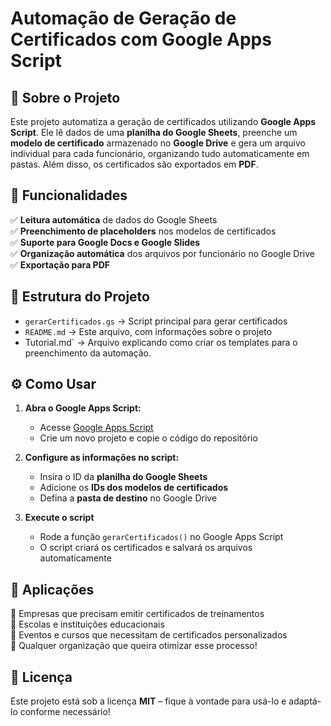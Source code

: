 # **Automação de Geração de Certificados com Google Apps Script**

## 📌 Sobre o Projeto
Este projeto automatiza a geração de certificados utilizando **Google Apps Script**. Ele lê dados de uma **planilha do Google Sheets**, preenche um **modelo de certificado** armazenado no **Google Drive** e gera um arquivo individual para cada funcionário, organizando tudo automaticamente em pastas. Além disso, os certificados são exportados em **PDF**.

## 🚀 Funcionalidades
✅ **Leitura automática** de dados do Google Sheets  
✅ **Preenchimento de placeholders** nos modelos de certificados  
✅ **Suporte para Google Docs e Google Slides**  
✅ **Organização automática** dos arquivos por funcionário no Google Drive  
✅ **Exportação para PDF**  

## 📂 Estrutura do Projeto
- `gerarCertificados.gs` → Script principal para gerar certificados  
- `README.md` → Este arquivo, com informações sobre o projeto
- Tutorial.md` → Arquivo explicando como criar os templates para o preenchimento da automação.  

## ⚙️ Como Usar
1. **Abra o Google Apps Script:**  
   - Acesse [Google Apps Script](https://script.google.com/)  
   - Crie um novo projeto e copie o código do repositório  

2. **Configure as informações no script:**  
   - Insira o ID da **planilha do Google Sheets**  
   - Adicione os **IDs dos modelos de certificados**  
   - Defina a **pasta de destino** no Google Drive  

3. **Execute o script**  
   - Rode a função `gerarCertificados()` no Google Apps Script  
   - O script criará os certificados e salvará os arquivos automaticamente  

## 🎯 Aplicações
🔹 Empresas que precisam emitir certificados de treinamentos  
🔹 Escolas e instituições educacionais  
🔹 Eventos e cursos que necessitam de certificados personalizados  
🔹 Qualquer organização que queira otimizar esse processo!  

## 📜 Licença
Este projeto está sob a licença **MIT** – fique à vontade para usá-lo e adaptá-lo conforme necessário!
 
